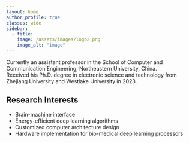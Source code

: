 ```yaml
---
layout: home  
author_profile: true
classes: wide
sidebar:
  - title: 
    image: /assets/images/logo2.png
    image_alt: "image"
---
```




Currently an assistant professor in the School of Computer and Communication Engineering, Northeastern University, China.  
Received his Ph.D. degree in electronic science and technology from Zhejiang University and Westlake University in 2023.

## Research Interests

- Brain-machine interface
- Energy-efficient deep learning algorithms
- Customized computer architecture design
- Hardware implementation for bio-medical deep learning processors